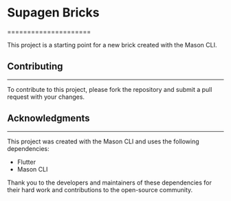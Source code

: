 # Supagen Bricks
=====================

This project is a starting point for a new brick created with the Mason CLI.

## Contributing
------------

To contribute to this project, please fork the repository and submit a pull request with your changes.

## Acknowledgments
---------------

This project was created with the Mason CLI and uses the following dependencies:

* Flutter
* Mason CLI

Thank you to the developers and maintainers of these dependencies for their hard work and contributions to the open-source community.